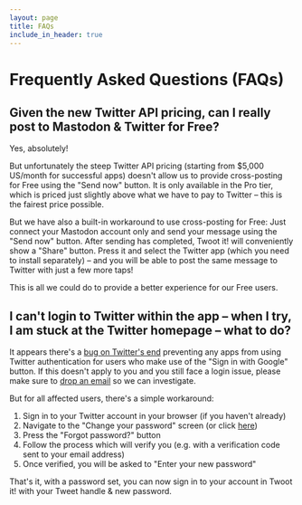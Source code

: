 ```yaml
---
layout: page
title: FAQs
include_in_header: true
---
```



# Frequently Asked Questions (FAQs)


## Given the new Twitter API pricing, can I really post to Mastodon & Twitter for Free?

Yes, absolutely!

But unfortunately the steep Twitter API pricing (starting from $5,000 US/month for successful apps) doesn't allow us to provide cross-posting for Free using the "Send now" button. It is only available in the Pro tier, which is priced just slightly above what we have to pay to Twitter – this is the fairest price possible.

But we have also a built-in workaround to use cross-posting for Free: Just connect your Mastodon account only and send your message using the "Send now" button. After sending has completed, Twoot it! will conveniently show a "Share" button. Press it and select the Twitter app (which you need to install separately) – and you will be able to post the same message to Twitter with just a few more taps!

This is all we could do to provide a better experience for our Free users.


## I can't login to Twitter within the app – when I try, I am stuck at the Twitter homepage – what to do?

It appears there's a [bug on Twitter's end](https://twittercommunity.com/t/twitter-oauth-v2-bug-when-user-use-sign-in-with-google-to-sign-in-to-twitter/169651/5) preventing any apps from using Twitter authentication for users who make use of the "Sign in with Google" button. If this doesn't apply to you and you still face a login issue, please make sure to [drop an email](mailto:twoot.it@fline.dev) so we can investigate.

But for all affected users, there's a simple workaround:
1. Sign in to your Twitter account in your browser (if you haven't already)
2. Navigate to the "Change your password" screen (or click [here](https://twitter.com/settings/password))
3. Press the "Forgot password?" button
4. Follow the process which will verify you (e.g. with a verification code sent to your email address)
5. Once verified, you will be asked to "Enter your new password"

That's it, with a password set, you can now sign in to your account in Twoot it! with your Tweet handle & new password.
